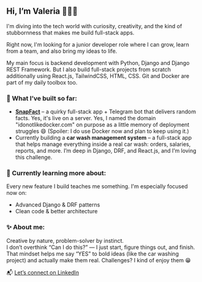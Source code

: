 ## Hi, I’m Valeria 👩‍💻✨
I'm diving into the tech world with curiosity, creativity, and the kind of stubbornness that makes me build full-stack apps.

Right now, I'm looking for a junior developer role where I can grow, learn from a team, and also bring my ideas to life.

My main focus is backend development with Python, Django and Django REST Framework.
But I also build full-stack projects from scratch additionally using React.js, TailwindCSS, HTML, CSS.
Git and Docker are part of my daily toolbox too.

### 🚀 What I’ve built so far:

- **[SnapFact](https://idonotlikedocker.com)** – a quirky full-stack app + Telegram bot that delivers random facts.
Yes, it's live on a server. Yes, I named the domain "idonotlikedocker.com" on purpose as a little memory of deployment struggles 😄
(Spoiler: I do use Docker now and plan to keep using it.)
- Currently building a **car wash management system** – a full-stack app that helps manage everything inside a real car wash: orders, salaries, reports, and more.
I’m deep in Django, DRF, and React.js, and I’m loving this challenge.

### 🧠 Currently learning more about:

Every new feature I build teaches me something. I'm especially focused now on:
- Advanced Django & DRF patterns
- Clean code & better architecture

### ✨ About me:

Creative by nature, problem-solver by instinct.  
I don’t overthink “Can I do this?” — I just start, figure things out, and finish.
That mindset helps me say “YES” to bold ideas (like the car washing project) and actually make them real.
Challenges? I kind of enjoy them 😁

📬 [Let’s connect on LinkedIn](https://www.linkedin.com/in/valeria-kruk/)
